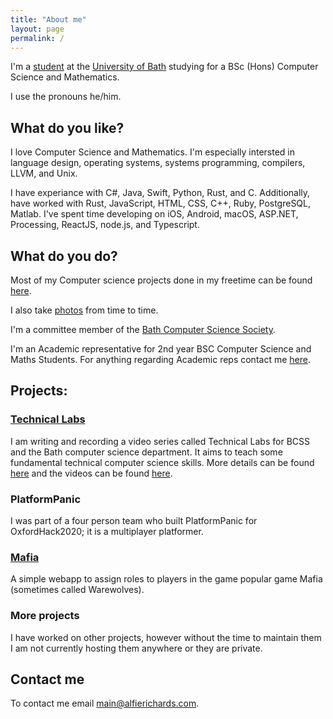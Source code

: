 ```yaml
---
title: "About me"
layout: page
permalink: /
---
```

<title>About Me</title>

I'm a [student](https://people.bath.ac.uk/ar2227/) at the [University of 
Bath](https://www.bath.ac.uk) studying for a BSc (Hons) Computer Science and 
Mathematics.

I use the pronouns he/him.

What do you like?
-----------------

I love Computer Science and Mathematics. I'm especially intersted in language 
design, operating systems, systems programming, compilers, LLVM, and Unix.

I have experiance with C#, Java, Swift, Python, Rust, and C. Additionally, have 
worked with Rust, JavaScript, HTML, CSS, C++, Ruby, PostgreSQL, Matlab. I've 
spent time developing on iOS, Android, macOS, ASP.NET, Processing, ReactJS, 
node.js, and Typescript.

What do you do?
---------------

Most of my Computer science projects done in my freetime can be found 
[here](https://github.com/AlfGalf?tab=repositories). 

I also take [photos](/photos.html) from time to time.

I'm a committee member of the [Bath Computer Science Society](https://www.thesubath.com/bcss/).

I'm an Academic representative for 2nd year BSC Computer Science and Maths Students. For anything 
regarding Academic reps contact me [here](mailto:ar2227@bath.ac.uk).

Projects:
---------

### [Technical Labs](https://www.technical-labs.link/)

I am writing and recording a video series called Technical Labs for BCSS and the Bath computer 
science department. It aims to teach some fundamental technical computer science skills. More 
details can be found [here](https://bath-bcss.github.io/Technical-Labs/) and the videos can be found 
[here](https://www.youtube.com/playlist?list=PLT4sucrjsqF8kvZFcRvxfhWuTvjKrXYzE).

### PlatformPanic

I was part of a four person team who built PlatformPanic for OxfordHack2020; it
is a multiplayer platformer.

### [Mafia](https://mafia.alfierichards.com)

A simple webapp to assign roles to players in the game popular game Mafia (sometimes called 
Warewolves). 

### More projects

I have worked on other projects, however without the time to maintain them I am 
not currently hosting them anywhere or they are private.

Contact me
----------

To contact me email [main@alfierichards.com](mailto:main.alfierichards.com).
